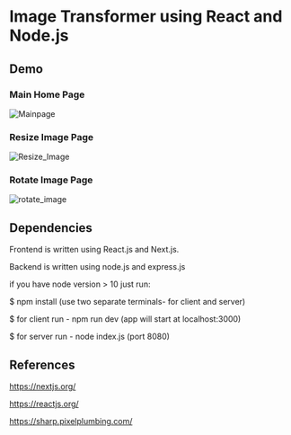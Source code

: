 # Image Transformer using React and Node.js
  ## Demo
   ### Main Home Page
   ![Mainpage](https://user-images.githubusercontent.com/76835786/104129767-ac3e6400-5393-11eb-9137-0294204748e0.PNG)
   
   ### Resize Image Page
   ![Resize_Image](https://user-images.githubusercontent.com/76835786/104129770-b06a8180-5393-11eb-851d-f867e141b678.PNG)

   ### Rotate Image Page
   ![rotate_image](https://user-images.githubusercontent.com/76835786/104129760-9d57b180-5393-11eb-97bc-e070406591e1.PNG)

 ## Dependencies
 Frontend is written using React.js and Next.js.
 
 Backend is written using node.js and express.js
 
 if you have node version > 10 just run:
 
   $ npm install (use two separate terminals- for client and server)

   $ for client run - npm run dev (app will start at localhost:3000)

   $ for server run - node index.js (port 8080)

 
## References
  https://nextjs.org/

  https://reactjs.org/

  https://sharp.pixelplumbing.com/
